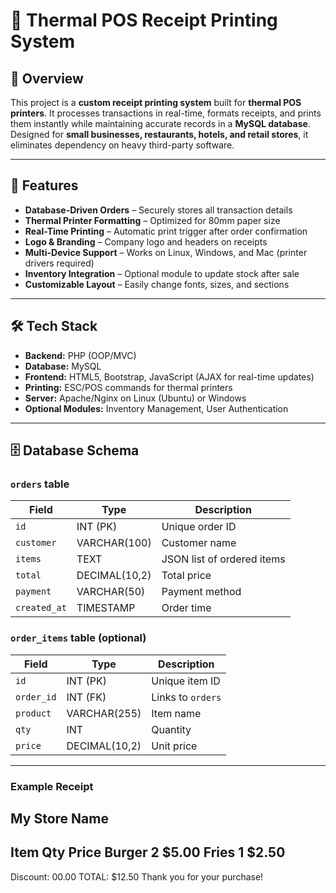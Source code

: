 # 🧾 Thermal POS Receipt Printing System

## 📌 Overview
This project is a **custom receipt printing system** built for **thermal POS printers**. It processes transactions in real-time, formats receipts, and prints them instantly while maintaining accurate records in a **MySQL database**.  
Designed for **small businesses, restaurants, hotels, and retail stores**, it eliminates dependency on heavy third-party software.

---

## 🚀 Features
- **Database-Driven Orders** – Securely stores all transaction details
- **Thermal Printer Formatting** – Optimized for 80mm paper size
- **Real-Time Printing** – Automatic print trigger after order confirmation
- **Logo & Branding** – Company logo and headers on receipts
- **Multi-Device Support** – Works on Linux, Windows, and Mac (printer drivers required)
- **Inventory Integration** – Optional module to update stock after sale
- **Customizable Layout** – Easily change fonts, sizes, and sections

---

## 🛠 Tech Stack
- **Backend:** PHP (OOP/MVC)
- **Database:** MySQL
- **Frontend:** HTML5, Bootstrap, JavaScript (AJAX for real-time updates)
- **Printing:** ESC/POS commands for thermal printers
- **Server:** Apache/Nginx on Linux (Ubuntu) or Windows
- **Optional Modules:** Inventory Management, User Authentication

---

## 🗄 Database Schema

### `orders` table
| Field        | Type         | Description |
|--------------|-------------|-------------|
| `id`         | INT (PK)    | Unique order ID |
| `customer`   | VARCHAR(100) | Customer name |
| `items`      | TEXT         | JSON list of ordered items |
| `total`      | DECIMAL(10,2)| Total price |
| `payment`    | VARCHAR(50)  | Payment method |
| `created_at` | TIMESTAMP    | Order time |

### `order_items` table (optional)
| Field       | Type         | Description |
|-------------|-------------|-------------|
| `id`        | INT (PK)    | Unique item ID |
| `order_id`  | INT (FK)    | Links to `orders` |
| `product`   | VARCHAR(255)| Item name |
| `qty`       | INT         | Quantity |
| `price`     | DECIMAL(10,2)| Unit price |

---
### Example Receipt
My Store Name
----------------------------
Item         Qty    Price
Burger       2     $5.00
Fries        1     $2.50
----------------------------
Discount:           00.00
TOTAL:              $12.50
Thank you for your purchase!

